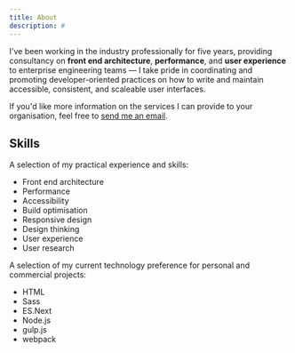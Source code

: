 ```yaml
---
title: About
description: #
---
```


I've been working in the industry professionally for five years, providing
consultancy on **front end architecture**, **performance**, and **user
experience** to enterprise engineering teams — I take pride in coordinating and
promoting developer-oriented practices on how to write and maintain accessible,
consistent, and scaleable user interfaces.

If you'd like more information on the services I can provide to your
organisation, feel free to [send me an email](mailto:simonjfinney@gmail.com).

## Skills

A selection of my practical experience and skills:

<ul class="skills">
  <li>Front end architecture</li>
  <li> Performance</li>
  <li> Accessibility</li>
  <li>Build optimisation</li>
  <li> Responsive design</li>
  <li>Design thinking</li>
  <li>User experience</li>
  <li>User research</li>
</ul>

A selection of my current technology preference for personal and commercial
projects:

<ul class="skills">
  <li>HTML</li>
  <li>Sass</li>
  <li>ES.Next</li>
  <li>Node.js</li>
  <li>gulp.js</li>
  <li>webpack</li>
</ul>
